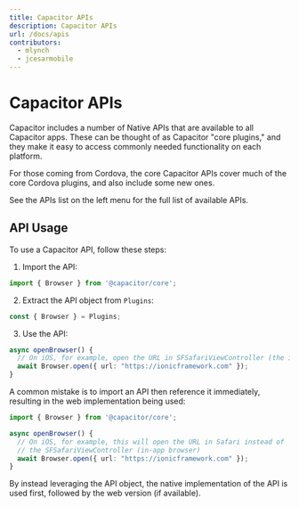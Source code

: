 ```yaml
---
title: Capacitor APIs
description: Capacitor APIs
url: /docs/apis
contributors:
  - mlynch
  - jcesarmobile
---
```


# Capacitor APIs

Capacitor includes a number of Native APIs that are available to all Capacitor apps. These can be thought of as Capacitor "core plugins," and they make it easy to access commonly needed functionality on each platform.

For those coming from Cordova, the core Capacitor APIs cover much of the core Cordova plugins, and also include some new ones.

See the APIs list on the left menu for the full list of available APIs.

## API Usage

To use a Capacitor API, follow these steps:

1) Import the API:
```typescript
import { Browser } from '@capacitor/core';
```

2) Extract the API object from `Plugins`:
```typescript
const { Browser } = Plugins;
```

3) Use the API:
```typescript
async openBrowser() {
  // On iOS, for example, open the URL in SFSafariViewController (the in-app browser)
  await Browser.open({ url: "https://ionicframework.com" });
}
```

A common mistake is to import an API then reference it immediately, resulting in the web implementation being used:
```typescript
import { Browser } from '@capacitor/core';

async openBrowser() {
  // On iOS, for example, this will open the URL in Safari instead of 
  // the SFSafariViewController (in-app browser)
  await Browser.open({ url: "https://ionicframework.com" });
}
```

By instead leveraging the API object, the native implementation of the API is used first, followed by the web version (if available).
